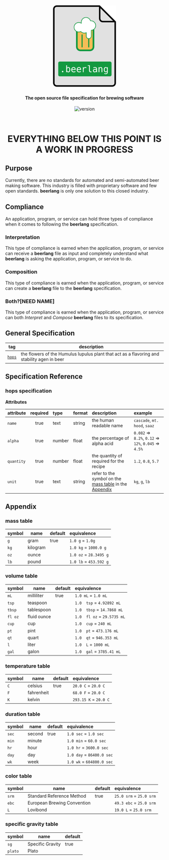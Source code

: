 <h1 align="center">
  <a href="beerlang.io"><img src="docs/img/beerlang-file@3x.png" alt="beerlang" width="200"></a>
  <br>
</h1>

<h4 align="center">The open source file specification for brewing software</h4>

<p align="center">
  <img src="https://img.shields.io/badge/version-0.0.1--alpha-F5BD56.svg" alt="version">
</p>
<br>

# <center>EVERYTHING BELOW THIS POINT IS A WORK IN PROGRESS</center>

## Purpose

Currently, there are no standards for automated and semi-automated beer making software. This industry is filled with proprietary software and few open standards. **beerlang** is only one solution to this closed industry.

## Compliance 

An application, program, or service can hold three types of compliance when it comes to following the **beerlang** specification.

### Interpretation

This type of compliance is earned when the application, program, or service can receive a **beerlang** file as input and completely understand what **beerlang** is asking the application, program, or service to do. 

### Composition

This type of compliance is earned when the application, program, or service can create a **beerlang** file to the **beerlang** specification. 

### Both?[NEED NAME]

This type of compliance is earned when the application, program, or service can both *Interpret* and *Compose* **beerlang** files to its specification. 

## General Specification

|tag|description|
|---|-----------|
|[`hops`](#hops-specification)|the flowers of the Humulus Iupulus plant that act as a flavoring and stability agen in beer||

## Specification Reference

### hops specification

**Attributes**

|attribute|required|type|format|description|example|
|:--------|:------:|:---|:-----|:----------|:------|
|`name`|true|text|string|the human readable name|`cascade`, `mt. hood`, `saaz`|
|`alpha`|true|number|float|the percentage of alpha acid|`0.082` => `8.2%`, `0.12` => `12%`, `0.045` => `4.5%`|
|`quantity`|true|number|float|the quantity of required for the recipe|`1.2`, `0.8`, `5.7`
|`unit`|true|text|string|refer to the *symbol* on the [mass table](#mass-table) in the [Appendix](#Appendix)|`kg`, `g`, `lb`|

## Appendix

### mass table

|symbol|name|default|equivalence|
|------|----|-------|:----------|
|`g`|gram|true|`1.0 g` = `1.0g`|
|`kg`|kilogram||`1.0 kg` = `1000.0 g`|
|`oz`|ounce||`1.0 oz` = `28.3495 g`|
|`lb`|pound||`1.0 lb` = `453.592 g`|

### volume table

|symbol|name|default|equivalence|
|------|----|-------|:----------|
|`mL`|milliliter|true|`1.0 mL` = `1.0 mL`|
|`tsp`|teaspoon||`1.0  tsp` = `4.92892 mL`|
|`tbsp`|tablespoon||`1.0  tbsp` = `14.7868 mL`|
|`fl oz`|fluid ounce||`1.0  fl oz` = `29.5735 mL`|
|`cup`|cup||`1.0  cup` = `240 mL`|
|`pt`|pint||`1.0  pt` = `473.176 mL`|
|`qt`|quart||`1.0  qt` = `946.353 mL`|
|`l`|liter||`1.0  L` = `1000 mL`|
|`gal`|galon||`1.0  gal` = `3785.41 mL`|

### temperature table

|symbol|name|default|equivalence|
|------|----|-------|:----------|
|`C`|celsius|true|`20.0 C` = `20.0 C`|
|`F`|fahrenheit||`68.0 F` = `20.0 C`|
|`K`|kelvin||`293.15 K` = `20.0 C`|

### duration table

|symbol|name|default|equivalence|
|------|----|-------|:----------|
|`sec`|second|true|`1.0 sec` = `1.0 sec`|
|`min`|minute||`1.0 min` = `60.0 sec`|
|`hr`|hour||`1.0 hr` = `3600.0 sec`|
|`day`|day||`1.0 day` = `86400.0 sec`|
|`wk`|week||`1.0 wk` = `604800.0 sec`|

### color table

|symbol|name|default|equivalence|
|------|----|-------|:----------|
|`srm`|Standard Reference Method|true|`25.0 srm` = `25.0 srm`|
|`ebc`|European Brewing Convention||`49.3 ebc` = `25.0 srm`|
|`L`|Lovibond||`19.0 L` = `25.0 srm`|

### specific gravity table

|symbol|name|default|
|------|----|-------|
|`sg`|Specific Gravity|true|
|`plato`|Plato||
